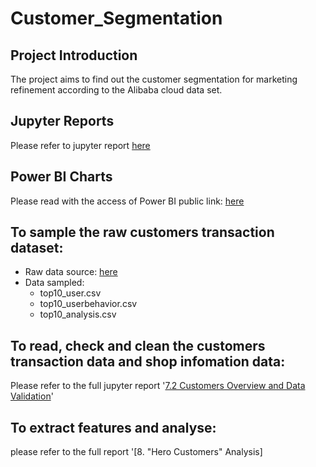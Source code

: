 # Customer_Segmentation
## Project Introduction
The project aims to find out the customer segmentation for marketing refinement according to the Alibaba cloud data set.
## Jupyter Reports
   Please refer to jupyter report [here](https://github.com/Gaellepeng/Customer_Segmentation/blob/main/Customer_Segmentation_Analysis%20-%20Jupyter%20Notebook.pdf)
## Power BI Charts
   Please read with the access of Power BI public link:   [here](https://app.powerbi.com/view?r=eyJrIjoiNmRiMGVlMjMtODcwZi00NjZjLTg1NTgtY2E2YjQ1YjAyYTBmIiwidCI6ImU5N2Q5OTExLTY1OTEtNGNjMy1iYjE4LTAxYmMxNmNmOTA3ZSJ9&pageName=ReportSection)
## To sample the raw customers transaction dataset:
- Raw data source: [here](https://tianchi.aliyun.com/dataset/dataDetail?dataId=58&userId=1&lang=en-us)
- Data sampled: 
   - top10_user.csv
   - top10_userbehavior.csv 
   - top10_analysis.csv
## To read, check and clean the customers transaction data and shop infomation data:
  Please refer to the full jupyter report '[7.2 Customers Overview and Data Validation](https://github.com/Gaellepeng/Customer_Segmentation/blob/main/Customer_Segmentation_Analysis%20-%20Jupyter%20Notebook.pdf)'
## To extract features and analyse:
  please refer to the full report '[8. "Hero Customers" Analysis]

